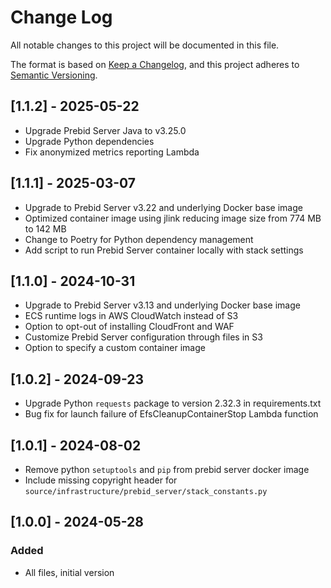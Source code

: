 # Change Log

All notable changes to this project will be documented in this file.

The format is based on [Keep a Changelog](https://keepachangelog.com/en/1.0.0/),
and this project adheres to [Semantic Versioning](https://semver.org/spec/v2.0.0.html).

## [1.1.2] - 2025-05-22

- Upgrade Prebid Server Java to v3.25.0
- Upgrade Python dependencies
- Fix anonymized metrics reporting Lambda

## [1.1.1] - 2025-03-07

- Upgrade to Prebid Server v3.22 and underlying Docker base image
- Optimized container image using jlink reducing image size from 774 MB to 142 MB
- Change to Poetry for Python dependency management
- Add script to run Prebid Server container locally with stack settings

## [1.1.0] - 2024-10-31

- Upgrade to Prebid Server v3.13 and underlying Docker base image
- ECS runtime logs in AWS CloudWatch instead of S3
- Option to opt-out of installing CloudFront and WAF
- Customize Prebid Server configuration through files in S3
- Option to specify a custom container image

## [1.0.2] - 2024-09-23

- Upgrade Python `requests` package to version 2.32.3 in requirements.txt
- Bug fix for launch failure of EfsCleanupContainerStop Lambda function

## [1.0.1] - 2024-08-02

- Remove python `setuptools` and `pip` from prebid server docker image
- Include missing copyright header for `source/infrastructure/prebid_server/stack_constants.py`

## [1.0.0] - 2024-05-28

### Added

- All files, initial version
